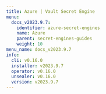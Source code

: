 ```yaml
---
title: Azure | Vault Secret Engine
menu:
  docs_v2023.9.7:
    identifier: azure-secret-engines
    name: Azure
    parent: secret-engines-guides
    weight: 10
menu_name: docs_v2023.9.7
info:
  cli: v0.16.0
  installer: v2023.9.7
  operator: v0.16.0
  unsealer: v0.16.0
  version: v2023.9.7
---
```


